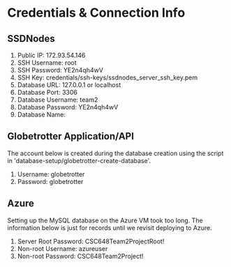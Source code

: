# Credentials & Connection Info

## SSDNodes
1. Public IP: 172.93.54.146
2. SSH Username: root
3. SSH Password: YE2n4qh4wV
4. SSH Key: credentials/ssh-keys/ssdnodes_server_ssh_key.pem
5. Database URL: 127.0.0.1 or localhost
6. Database Port: 3306
7. Database Username: team2
8. Database Password: YE2n4qh4wV
9. Database Name: 

## Globetrotter Application/API
The account below is created during the database creation using the script in 'database-setup/globetrotter-create-database'.
1. Username: globetrotter
2. Password: globetrotter

## Azure
Setting up the MySQL database on the Azure VM took too long. The information below is just for records until we revisit deploying to Azure.
1. Server Root Password:	CSC648Team2ProjectRoot!
2. Non-root Username:		azureuser
3. Non-root Password:		CSC648Team2Project!

